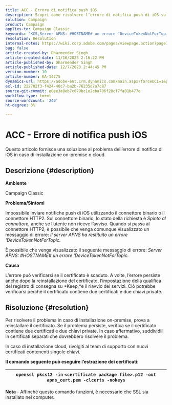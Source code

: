 ```yaml
---
title: ACC - Errore di notifica push iOS
description: Scopri come risolvere l’errore di notifica push di iOS su ACC
solution: Campaign
product: Campaign
applies-to: Campaign Classic
keywords: "KCS,Server APNS: #HOSTNAME# un errore 'DeviceTokenNotForTopic'"
resolution: Resolution
internal-notes: https://wiki.corp.adobe.com/pages/viewpage.action?pageId=1334124733
bug: false
article-created-by: Dharmender Singh
article-created-date: 11/16/2023 2:16:22 PM
article-published-by: Dharmender Singh
article-published-date: 12/7/2023 2:44:45 PM
version-number: 10
article-number: KA-14775
dynamics-url: https://adobe-ent.crm.dynamics.com/main.aspx?forceUCI=1&pagetype=entityrecord&etn=knowledgearticle&id=8e1a5fb3-8a84-ee11-8179-6045bd006e5a
exl-id: 222702f3-f424-40c7-ba2b-76235d7a7c87
source-git-commit: e0ee3e8eb7c079bc1e2eba706f20cf7fa81b477e
workflow-type: tm+mt
source-wordcount: '240'
ht-degree: 3%

---
```


# ACC - Errore di notifica push iOS


Questo articolo fornisce una soluzione al problema dell’errore di notifica di iOS in caso di installazione on-premise o cloud.

## Descrizione {#description}




<b>Ambiente</b>

Campaign Classic



<b>Problema/Sintomi</b>

Impossibile inviare notifiche push di iOS utilizzando il connettore binario o il connettore HTTP2. Sul connettore binario, lo stato della richiesta è *Spinto al connettore*, anche se l’utente non riceve l’avviso. Quando si passa al connettore HTTP2, è possibile che venga comunque visualizzato un messaggio di errore: *Il server APNS ha restituito un errore &#39;DeviceTokenNotForTopic.*



È possibile che venga visualizzato il seguente messaggio di errore: *Server APNS: #HOSTNAME# un errore &#39;DeviceTokenNotForTopic.*



<b>Causa</b>



L’errore può verificarsi se il certificato è scaduto. A volte, l’errore persiste anche dopo la reinstallazione del certificato, l’impostazione della qualifica del registro di consegna su *Keep,*e il riavvio dei servizi. Ciò potrebbe verificarsi perché il certificato contiene due certificati e due chiavi private.










## Risoluzione {#resolution}


Per risolvere il problema in caso di installazione on-premise, prova a reinstallare il certificato. Se il problema persiste, verifica se il certificato contiene due certificati e due chiavi private. In caso affermativo, suddividili in certificati separati che dovrebbero risolvere il problema.

In caso di installazione cloud, rivolgiti al team di supporto con nuovi certificati contenenti singole chiavi.



<b>Il comando seguente può eseguire l’estrazione dei certificati:</b>


| `openssl pkcs12 -in` `<certificate package file>.p12 -out apns_cert.pem -clcerts -nokeys` |
| --- |




<b>Nota </b>- Affinché questo comando funzioni, è necessario che SSL sia installato nel computer.
